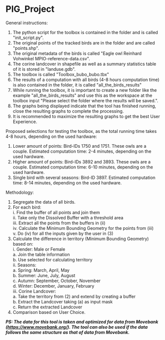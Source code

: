 # PIG_Project
General instructions:
1. 	The python script for the toolbox is contained in the folder and is called "init_script.py".
2. 	The original points of the tracked birds are in the folder and are called "points.shp".
3. 	The original metadata of the birds is called "Eagle owl Reinhard Vohwinkel MPIO-reference-data.csv".
4. 	The corine landcover in shapefile as well as a summary statistics table of it is stored in "landuse.gdb".
5. 	The toolbox is called "Toolbox_bubo_bubo.tbx"
6.	The results of a computation with all birds (4-8 hours computation time) is also contained in the folder, it is called  "all_the_birds_results"
7. 	While running the toolbox, it is important to create a new folder like the example "all_the_birds_results" and use this as the  workspace at the toolbox input "Please select the folder where the results will be saved.".
8.	The graphs being displayed indicate that the tool has finished running, close the resulting graphs to complete the processing.
9.	It is recommended to maximize the resulting graphs to get the best User Experience.

Proposed selections for testing the toolbox, as the total running time takes 4-8 hours, depending on the used hardware:
1.	Lower amount of points: Bird-IDs 1750 and 1751. These owls are a couple. Estimated computation time: 2-4 minutes, depending on the used hardware.
2.	Higher amount of points: Bird-IDs 3892 and 3893. These owls are a couple. Estimated computation time: 6-10 minutes, depending on the used hardware.
3.	Single bird with several seasons: Bird-ID 3897. Estimated computation time: 8-14 minutes, depending on the used hardware.

Methodology:
1.	Segregate the data of all birds.  
2.	For each bird:  
i.	Find the buffer of all points and join them  
ii.	Take only the Dissolved Buffer with a threshold area  
iii.	Extract all the points from the buffers in (ii)  
iv.	Calculate the Minimum Bounding Geometry for the points from (iii)  
v.	Do (iv) for all the inputs given by the user in (3) 
3.	Calculate the difference in territory (Minimum Bounding Geometry) based on:    
i.	Gender: Male or Female  
	a.	Join the table information   
	b.	Use selected for calculating territory  
ii.	Seasons:  
	a.	Spring: March, April, May     
	b.	Summer: June, July, August   
	c.	Autumn: September, October, November  
	d.	Winter: December, January, February  
iii.	Corine Landcover:  
	a.	Take the territory from (2) and extend by creating a buffer  
	b.	Extract the Landcover taking (a) as input mask  
	c.	Return the extracted Landcover  
4.	Comparison based on User Choice.  

***PS: The data for this tool is taken and optimized for data from Movebank (https://www.movebank.org/). The tool can also be used if the data follows the same structure as that of data from Movebank.*** 
